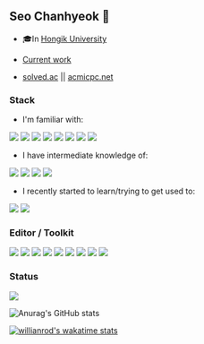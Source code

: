 ## **Seo Chanhyeok** 🙌

  - 🎓In [Hongik University](www.hongik.ac.kr)

  - [Current work](https://secret-poinsettia-750.notion.site/PROJECT-Popcorn-Overflow-63ca7aedab124ba5810db987559959c8)

  - [solved.ac](https://solved.ac/en/profile/popcorn1324) || [acmicpc.net](https://www.acmicpc.net/user/popcorn1324)

<!--  - Group leader of [📚English study](https://www.notion.so/38d6040d3fbf4dbc8efda84ee064e6c8?v=0ae62a920eb4480fb43e47fa4ac32129) -->

### Stack

  - I'm familiar with:

  <img src="https://img.shields.io/badge/React-61DAFB?style=flat-square&logo=React&logoColor=white"/> <img src="https://img.shields.io/badge/JavaScript-F7DF1E?style=flat-square&logo=JavaScript&logoColor=white"/> <img src="https://img.shields.io/badge/HTML5-E34F26?style=flat-square&logo=HTML5&logoColor=white"/> <img src="https://img.shields.io/badge/Node.js-339933?style=flat-square&logo=Node.js&logoColor=white"/> <img src="https://img.shields.io/badge/Express-000000?style=flat-square&logo=Express&logoColor=white"/> <img src="https://img.shields.io/badge/Python-3776AB?style=flat-square&logo=Python&logoColor=white"/> <img src="https://img.shields.io/badge/C-A8B9CC?style=flat-square&logo=C&logoColor=white"/> <img src="https://img.shields.io/badge/C++-00599C?style=flat-square&logo=C++&logoColor=white"/>

  - I have intermediate knowledge of:


  <img src="https://img.shields.io/badge/CSS3-1572B6?style=flat-square&logo=CSS3&logoColor=white"/> <img src="https://img.shields.io/badge/jQuery-0769AD?style=flat-square&logo=jQuery&logoColor=white"/> <img src="https://img.shields.io/badge/Spring-6DB33F?style=flat-square&logo=Spring&logoColor=white"/> <img src="https://img.shields.io/badge/Spring Boot-6DB33F?style=flat-square&logo=Spring Boot&logoColor=white"/> 

  - I recently started to learn/trying to get used to:


  <img src="https://img.shields.io/badge/Spring Security-6DB33F?style=flat-square&logo=Spring Security&logoColor=white"/> <img src="https://img.shields.io/badge/MySQL-4479A1?style=flat-square&logo=MySQL&logoColor=white"/>
              

### Editor / Toolkit

<img src="https://img.shields.io/badge/Notion-000000?style=flat-square&logo=Notion&logoColor=white"/> <img src="https://img.shields.io/badge/Visual Studio Code-007ACC?style=flat-square&logo=Visual Studio Code&logoColor=white"/> <img src="https://img.shields.io/badge/Visual Studio-5C2D91?style=flat-square&logo=Visual Studio&logoColor=white"/> <img src="https://img.shields.io/badge/IntelliJ IDEA-375BD2?style=flat-square&logo=IntelliJ IDEA&logoColor=white"/> <img src="https://img.shields.io/badge/WebStorm-22ADF6?style=flat-square&logo=WebStorm&logoColor=white"/> <img src="https://img.shields.io/badge/DataGrip-4B32C3?style=flat-square&logo=DataGrip&logoColor=white"/> <img src="https://img.shields.io/badge/PyCharm-F0D722?style=flat-square&logo=PyCharm&logoColor=white"/> <img src="https://img.shields.io/badge/CLion-167C80?style=flat-square&logo=CLion&logoColor=white"/> <img src="https://img.shields.io/badge/Postman-FF6C37?style=flat-square&logo=Postman&logoColor=white"/>


### Status

![](https://komarev.com/ghpvc/?username=mushroom1324&color=blue&label=PROFILE+VIEWS)

![Anurag's GitHub stats](https://github-readme-stats.vercel.app/api?username=mushroom1324&show_icons=true&theme=slateorange)

  <!--START_SECTION:waka-->
  [![willianrod's wakatime stats](https://github-readme-stats.vercel.app/api/wakatime?username=mushroom1324)](https://github.com/anuraghazra/github-readme-stats)
  <!--END_SECTION:waka-->
